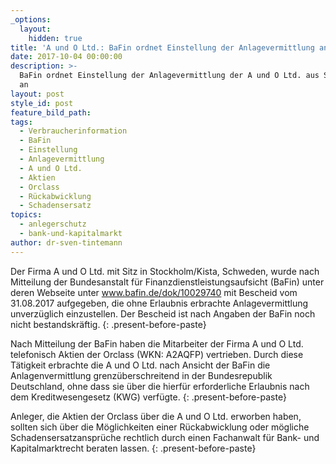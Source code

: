 ```yaml
---
_options:
  layout:
    hidden: true
title: 'A und O Ltd.: BaFin ordnet Einstellung der Anlagevermittlung an'
date: 2017-10-04 00:00:00
description: >-
  BaFin ordnet Einstellung der Anlagevermittlung der A und O Ltd. aus Schweden
  an
layout: post
style_id: post
feature_bild_path:
tags:
  - Verbraucherinformation
  - BaFin
  - Einstellung
  - Anlagevermittlung
  - A und O Ltd.
  - Aktien
  - Orclass
  - Rückabwicklung
  - Schadensersatz
topics:
  - anlegerschutz
  - bank-und-kapitalmarkt
author: dr-sven-tintemann
---
```



Der Firma A und O Ltd. mit Sitz in Stockholm/Kista, Schweden, wurde nach Mitteilung der Bundesanstalt für Finanzdienstleistungsaufsicht (BaFin) unter deren Webseite unter www.bafin.de/dok/10029740 mit Bescheid vom 31.08.2017 aufgegeben, die ohne Erlaubnis erbrachte Anlagevermittlung unverzüglich einzustellen. Der Bescheid ist nach Angaben der BaFin noch nicht bestandskräftig.
{: .present-before-paste}

Nach Mitteilung der BaFin haben die Mitarbeiter der Firma A und O Ltd. telefonisch Aktien der Orclass (WKN: A2AQFP) vertrieben. Durch diese Tätigkeit erbrachte die A und O Ltd. nach Ansicht der BaFin die Anlagenvermittlung grenzüberschreitend in der Bundesrepublik Deutschland, ohne dass sie über die hierfür erforderliche Erlaubnis nach dem Kreditwesengesetz (KWG) verfügte.
{: .present-before-paste}

Anleger, die Aktien der Orclass über die A und O Ltd. erworben haben, sollten sich über die Möglichkeiten einer Rückabwicklung oder mögliche Schadensersatzansprüche rechtlich durch einen Fachanwalt für Bank- und Kapitalmarktrecht beraten lassen.
{: .present-before-paste}